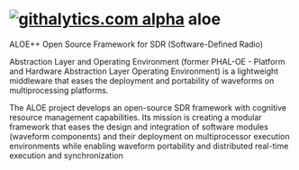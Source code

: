 [![githalytics.com alpha](https://cruel-carlota.pagodabox.com/fbe47a2652453cdc1eb50219b38ab2f0 "githalytics.com")](http://githalytics.com/flexnets/aloe)
aloe
====

ALOE++ Open Source Framework for SDR (Software-Defined Radio)

Abstraction Layer and Operating Environment (former PHAL-OE - Platform and Hardware Abstraction Layer Operating Environment) is a lightweight middleware that eases the deployment and portability of waveforms on multiprocessing platforms.

The ALOE project develops an open-source SDR framework with cognitive resource management capabilities. Its mission is creating a modular framework that eases the design and integration of software modules (waveform components) and their deployment on multiprocessor execution environments while enabling waveform portability and distributed real-time execution and synchronization






